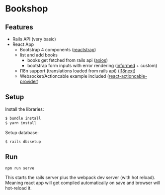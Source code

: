 # Bookshop

## Features

* Rails API (very basic)
* React App
    * Bootstrap 4 components ([reactstrap](https://reactstrap.github.io))
    * list and add books
        * books get fetched from rails api ([axios](https://github.com/axios/axios))
        * bootstrap form inputs with error rendering ([informed](https://joepuzzo.github.io/informed/) + custom)
    * I18n support (translations loaded from rails api) ([i18next](https://github.com/i18next/react-i18next))
    * Websocket/Actioncable example included ([react-actioncable-provider](https://github.com/cpunion/react-actioncable-provider))


## Setup

Install the libraries:
```bash
$ bundle install
$ yarn install
```

Setup database:
```
$ rails db:setup
```

## Run

```
npm run serve
```

This starts the rails server plus the webpack dev server (with hot reload).
Meaning react app will get compiled automatically on save and browser will hot-reload it.

